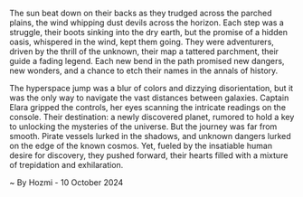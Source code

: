
The sun beat down on their backs as they trudged across the parched plains, the wind whipping dust devils across the horizon. Each step was a struggle, their boots sinking into the dry earth, but the promise of a hidden oasis, whispered in the wind, kept them going. They were adventurers, driven by the thrill of the unknown, their map a tattered parchment, their guide a fading legend. Each new bend in the path promised new dangers, new wonders, and a chance to etch their names in the annals of history. 

The hyperspace jump was a blur of colors and dizzying disorientation, but it was the only way to navigate the vast distances between galaxies. Captain Elara gripped the controls, her eyes scanning the intricate readings on the console. Their destination: a newly discovered planet, rumored to hold a key to unlocking the mysteries of the universe. But the journey was far from smooth.  Pirate vessels lurked in the shadows, and unknown dangers lurked on the edge of the known cosmos. Yet, fueled by the insatiable human desire for discovery, they pushed forward, their hearts filled with a mixture of trepidation and exhilaration. 

~ By Hozmi - 10 October 2024
